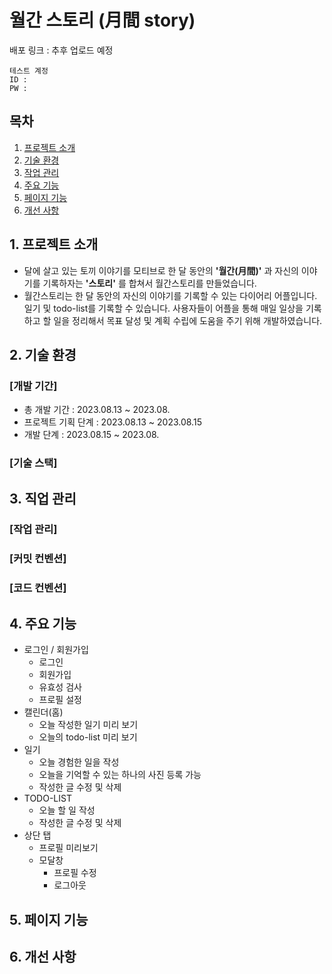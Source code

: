 # 월간 스토리 (月間 story)
배포 링크 : 추후 업로드 예정

```
테스트 계정
ID : 
PW : 
``` 

## 목차
1. [프로젝트 소개](#intro)
2. [기술 환경](#tech)
3. [작업 관리](#task)
4. [주요 기능](#mainFunction)
5. [페이지 기능](#pageFunction)
6. [개선 사항](#improvements)


## <span id = "intro">1. 프로젝트 소개
- 달에 살고 있는 토끼 이야기를 모티브로 한 달 동안의 **'월간(月間)'** 과 자신의 이야기를 기록하자는 **'스토리'** 를 합쳐서 월간스토리를 만들었습니다.
- 월간스토리는 한 달 동안의 자신의 이야기를 기록할 수 있는 다이어리 어플입니다. 일기 및 todo-list를 기록할 수 있습니다. 사용자들이 어플을 통해 매일 일상을 기록하고 할 일을 정리해서 목표 달성 및 계획 수립에 도움을 주기 위해 개발하였습니다.

## <span id = "tect">2. 기술 환경
### [개발 기간]
- 총 개발 기간 : 2023.08.13 ~ 2023.08.
- 프로젝트 기획 단계 : 2023.08.13 ~ 2023.08.15
- 개발 단계 : 2023.08.15 ~ 2023.08.

### [기술 스택]

## <span id = "task">3. 직업 관리
### [작업 관리]
### [커밋 컨벤션]
### [코드 컨벤션]

## <span id = "mainFunction">4. 주요 기능
- 로그인 / 회원가입
    - 로그인
    - 회원가입
    - 유효성 검사
    - 프로필 설정
- 캘린더(홈)
    - 오늘 작성한 일기 미리 보기
    - 오늘의 todo-list 미리 보기
- 일기
    - 오늘 경험한 일을 작성
    - 오늘을 기억할 수 있는 하나의 사진 등록 가능
    - 작성한 글 수정 및 삭제
- TODO-LIST
    - 오늘 할 일 작성
    - 작성한 글 수정 및 삭제
- 상단 탭
    - 프로필 미리보기
    - 모달창
        - 프로필 수정
        - 로그아웃

## <span id = "pageFunction">5. 페이지 기능

## <span id = "improvements">6. 개선 사항